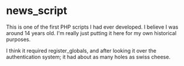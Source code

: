 # news_script
This is one of the first PHP scripts I had ever developed. I believe I was around 14 years old.
I'm really just putting it here for my own historical purposes.

I think it required register_globals, and after looking it over the authentication
system; it had about as many holes as swiss cheese.
